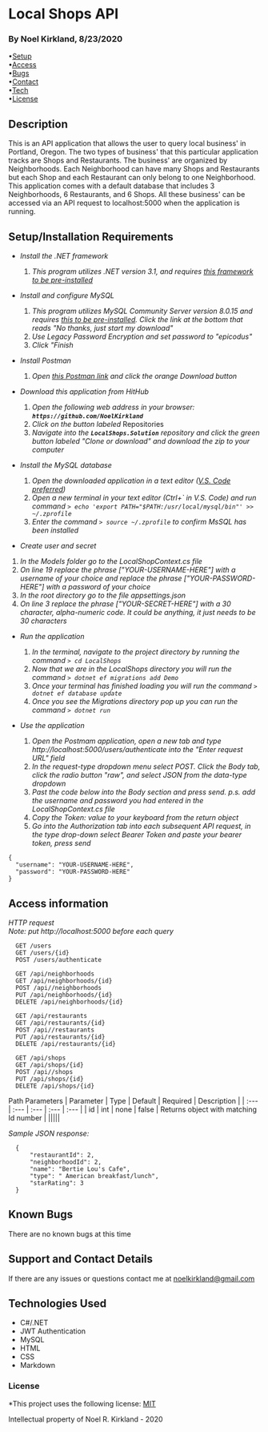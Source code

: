 # Local Shops API

### By Noel Kirkland, 8/23/2020

•[Setup](#1)<br>
•[Access](#2)<br>
•[Bugs](#3)<br>
•[Contact](#4)<br>
•[Tech](#5)<br>
•[License](#6)

## Description

This is an API application that allows the user to query local business' in Portland, Oregon. The two types of business' that this particular application tracks are Shops and Restaurants. The business' are organized by Neighborhoods. Each Neighborhood can have many Shops and Restaurants but each Shop and each Restaurant can only belong to one Neighborhood. This application comes with a default database that includes 3 Neighborhoods, 6 Restaurants, and 6 Shops. All these business' can be accessed via an API request to localhost:5000 when the application is running.

## Setup/Installation Requirements <a name="1"></a>

* _Install the .NET framework_
  1. _This program utilizes .NET version 3.1, and requires [this framework to be pre-installed](https://dotnet.microsoft.com/download/dotnet-core/3.1)_

* _Install and configure MySQL_
  1. _This program utilizes MySQL Community Server version 8.0.15 and requires [this to be pre-installed](https://dev.mysql.com/downloads/file/?id=484914). Click the link at the bottom that reads "No thanks, just start my download"_
  2. _Use Legacy Password Encryption and set password to "epicodus"_
  3. _Click "Finish_

* _Install Postman_
  1. _Open [this Postman link](https://www.postman.com/downloads/) and click the orange Download button_

* _Download this application from HitHub_
  1. _Open the following web address in your browser: **`https://github.com/NoelKirkland`**_
  2. _Click on the button labeled_ Repositories
  3. _Navigate into the **`LocalShops.Solution`** repository and click the green button labeled "Clone or download" and download the zip to your computer_

* _Install the MySQL database_
  1. _Open the downloaded application in a text editor ([V.S. Code preferred](https://code.visualstudio.com/))_
  2. _Open a new terminal in your text editor (Ctrl+\` in V.S. Code) and run command `> echo 'export PATH="$PATH:/usr/local/mysql/bin"' >> ~/.zprofile`_
  3. _Enter the command `> source ~/.zprofile` to confirm MsSQL has been installed_

* _Create user and secret_
1. _In the Models folder go to the LocalShopContext.cs file_
2. _On line 19 replace the phrase ["YOUR-USERNAME-HERE"] with a username of your choice and replace the phrase ["YOUR-PASSWORD-HERE"] with a password of your choice_
3. _In the root directory go to the file appsettings.json_
4. _On line 3 replace the phrase ["YOUR-SECRET-HERE"] with a 30 character, alpha-numeric code. It could be anything, it just needs to be 30 characters_

* _Run the application_
  1. _In the terminal, navigate to the project directory by running the command `> cd LocalShops`_
  2. _Now that we are in the LocalShops directory you will run the command `> dotnet ef migrations add Demo`_
  3. _Once your terminal has finished loading you will run the command `> dotnet ef database update`_
  4. _Once you see the Migrations directory pop up you can run the command `> dotnet run`_

* _Use the application_
  1. _Open the Postmam application, open a new tab and type http://localhost:5000/users/authenticate into the "Enter request URL" field_
  2. _In the request-type dropdown menu select POST. Click the Body tab, click the radio button "raw", and select JSON from the data-type dropdown_
  3. _Past the code below into the Body section and press send. p.s. add the username and password you had entered in the LocalShopContext.cs file_
  4. _Copy the Token: value to your keyboard from the return object_
  5. _Go into the Authorization tab into each subsequent API request, in the type drop-down select Bearer Token and paste your bearer token, press send_
```
{
  "username": "YOUR-USERNAME-HERE",
  "password": "YOUR-PASSWORD-HERE"
}
```

## Access information <a name="2"></a>

_HTTP request_<br>
_Note: put http://localhost:5000 before each query_
```
  GET /users
  GET /users/{id}
  POST /users/authenticate
```
```
  GET /api/neighborhoods
  GET /api/neighborhoods/{id}
  POST /api//neighborhoods
  PUT /api/neighborhoods/{id}
  DELETE /api/neighborhoods/{id}
```
```
  GET /api/restaurants
  GET /api/restaurants/{id}
  POST /api//restaurants
  PUT /api/restaurants/{id}
  DELETE /api/restaurants/{id}
```
```
  GET /api/shops
  GET /api/shops/{id}
  POST /api//shops
  PUT /api/shops/{id}
  DELETE /api/shops/{id}
```

Path Parameters
|  Parameter | Type | Default | Required | Description |
| :--- | :--- | :--- | :--- | :--- |
|  id | int | none | false | Returns object with matching Id number |
|||||

_Sample JSON response:_
```
  {
      "restaurantId": 2,
      "neighborhoodId": 2,
      "name": "Bertie Lou's Cafe",
      "type": " American breakfast/lunch",
      "starRating": 3
  }
```

## Known Bugs <a name="3"></a>

There are no known bugs at this time

## Support and Contact Details <a name="4"></a>

If there are any issues or questions contact me at noelkirkland@gmail.com

## Technologies Used <a name="5"></a>

*  C#/.NET
*  JWT Authentication
*  MySQL
*  HTML
*  CSS
*  Markdown


### License <a name="6"></a>

*This project uses the following license: [MIT](https://opensource.org/licenses/MIT)

Intellectual property of Noel R. Kirkland - 2020